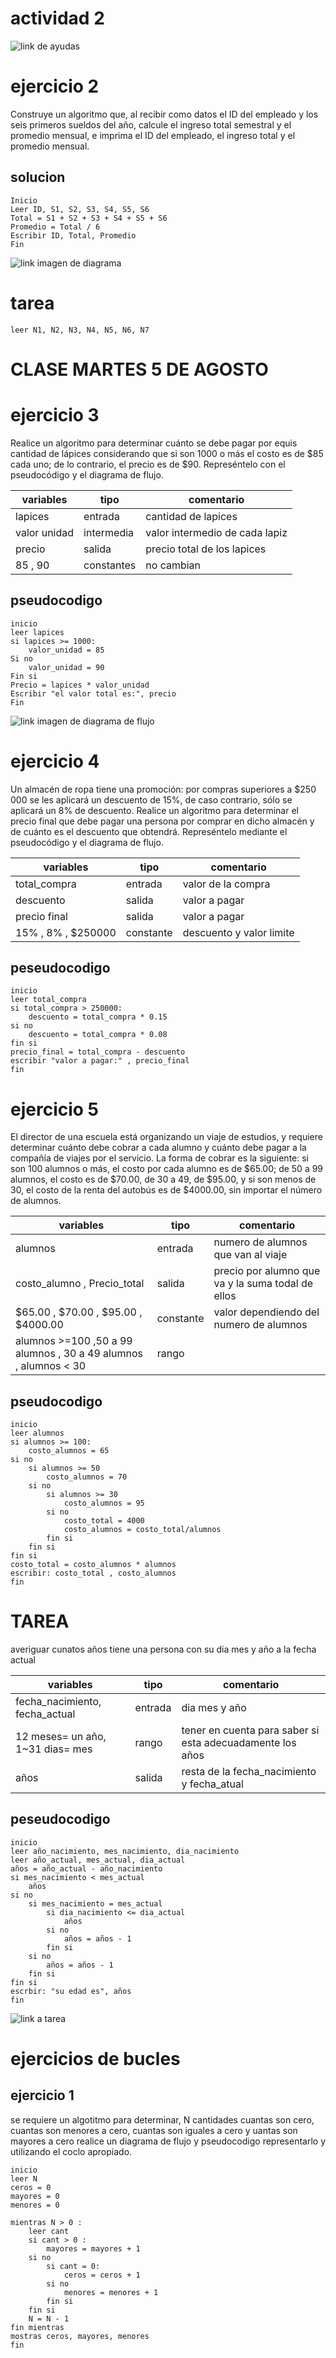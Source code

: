 # actividad 2
![link de ayudas](./image/Captura%20de%20pantalla%202025-07-31%20104545.png)

# ejercicio 2

Construye un algoritmo que, al recibir como datos el ID del empleado y los seis primeros sueldos del año, calcule el ingreso total semestral y el promedio mensual, e imprima el ID del empleado, el ingreso total y el promedio mensual.

## solucion

```
Inicio
Leer ID, S1, S2, S3, S4, S5, S6
Total = S1 + S2 + S3 + S4 + S5 + S6
Promedio = Total / 6
Escribir ID, Total, Promedio
Fin
```
![link imagen de diagrama](./image/Diagrama%20sueldos%20julian.drawio.png)



# tarea

```
leer N1, N2, N3, N4, N5, N6, N7

```

# CLASE MARTES 5 DE AGOSTO
# ejercicio 3

Realice un algoritmo para determinar cuánto se debe pagar por equis cantidad de lápices considerando que si son 1000 o más el costo es de $85 cada uno; de lo contrario, el precio es de $90. Represéntelo con el pseudocódigo y el diagrama de flujo.

| variables | tipo | comentario|
|-----------|------| -------|
| lapices   | entrada| cantidad de lapices|
|valor unidad | intermedia| valor intermedio de cada lapiz|
| precio    | salida|precio total de los lapices|
|85 , 90 | constantes|no cambian|
## pseudocodigo
```
inicio 
leer lapices 
si lapices >= 1000:
    valor_unidad = 85
Si no 
    valor_unidad = 90
Fin si 
Precio = lapices * valor_unidad
Escribir "el valor total es:", precio
Fin
```
![link imagen de diagrama de flujo](./image/ejercicio%203.png)


# ejercicio 4
Un almacén de ropa tiene una promoción: por compras superiores a $250 000 se les aplicará un descuento de 15%, de caso contrario, sólo se aplicará un 8% de descuento. Realice un algoritmo para determinar el precio final que debe pagar una persona por comprar en dicho almacén y de cuánto es el descuento que obtendrá. Represéntelo mediante el pseudocódigo y el diagrama de flujo.

| variables | tipo | comentario|
|-----------|------| -------|
| total_compra| entrada| valor de la compra |
|descuento |salida | valor a pagar|
|precio final | salida | valor a pagar |
| 15% , 8% , $250000| constante | descuento y valor limite|
## peseudocodigo
```
inicio 
leer total_compra 
si total_compra > 250000:
    descuento = total_compra * 0.15
si no 
    descuento = total_compra * 0.08
fin si 
precio_final = total_compra - descuento 
escribir "valor a pagar:" , precio_final 
fin
```


# ejercicio 5 
El director de una escuela está organizando un viaje de estudios, y requiere determinar cuánto debe cobrar a cada alumno y cuánto debe pagar a la compañía de viajes por el servicio. La forma de cobrar es la siguiente: si son 100 alumnos o más, el costo por cada alumno es de $65.00; de 50 a 99 alumnos, el costo es de $70.00, de 30 a 49, de $95.00, y si son menos de 30, el costo de la renta del autobús es de $4000.00, sin importar el número de alumnos.

| variables | tipo | comentario|
|-----------|------| -------|
| alumnos | entrada | numero de alumnos que van al viaje |
|costo_alumno , Precio_total| salida | precio por alumno que va y la suma todal de ellos |
|$65.00 , $70.00 , $95.00 , $4000.00 | constante | valor dependiendo del numero de alumnos |
|alumnos >=100 ,50 a 99 alumnos , 30 a 49 alumnos , alumnos < 30 | rango ||
## pseudocodigo
```
inicio 
leer alumnos 
si alumnos >= 100:
    costo_alumnos = 65
si no 
    si alumnos >= 50 
        costo_alumnos = 70
    si no 
        si alumnos >= 30 
            costo_alumnos = 95
        si no 
            costo_total = 4000
            costo_alumnos = costo_total/alumnos 
        fin si 
    fin si 
fin si 
costo_total = costo_alumnos * alumnos 
escribir: costo_total , costo_alumnos
fin 
``` 


# TAREA
averiguar cunatos años tiene una persona con su dia mes y año a la fecha actual 

| variables | tipo | comentario|
|-----------|------| -------|
|fecha_nacimiento, fecha_actual|entrada| dia mes y año|
|12 meses= un año, 1~31 dias= mes | rango| tener en cuenta para saber si esta adecuadamente los años|
|años| salida | resta de la fecha_nacimiento y fecha_atual|
## peseudocodigo

```
inicio 
leer año_nacimiento, mes_nacimiento, dia_nacimiento
leer año_actual, mes_actual, dia_actual
años = año_actual - año_nacimiento
si mes_nacimiento < mes_actual
    años
si no 
    si mes_nacimiento = mes_actual
        si dia_nacimiento <= dia_actual
            años 
        si no 
            años = años - 1
        fin si
    si no 
        años = años - 1
    fin si 
fin si 
escrbir: "su edad es", años
fin
```

![link a tarea](./image/tarea%202.drawio.png)

# ejercicios de bucles 

## ejercicio 1

se requiere un algotitmo para determinar, N cantidades cuantas son cero, cuantas son menores a cero, cuantas son iguales a cero y uantas son mayores a cero 
realice un diagrama de flujo y pseudocodigo representarlo y utilizando el coclo apropiado.

```
inicio 
leer N
ceros = 0
mayores = 0
menores = 0

mientras N > 0 :
    leer cant
    si cant > 0 : 
        mayores = mayores + 1 
    si no 
        si cant = 0:
            ceros = ceros + 1
        si no 
            menores = menores + 1
        fin si 
    fin si 
    N = N - 1
fin mientras
mostras ceros, mayores, menores 
fin
```

